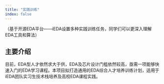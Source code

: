 ```yaml
---
title: "实践训练"
index: false
---
```

（基于开源EDA平台——iEDA设置多种实践训练任务，同学们可以更深入理解EDA工具和算法）

## **主要介绍**

目前，EDA型人才依然求大于供，EDA及芯片设计门槛依然较高，亟需一项能够快速入门的EDA学习课程。本项目拟打造通用的EDA综合人才培养训练计划，适用于iEDA团队实习生技术栈培养及高校EDA课程实践。
